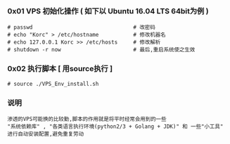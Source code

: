 ### 0x01 VPS 初始化操作 ( 如下以 Ubuntu 16.04 LTS 64bit为例 )
```
# passwd								# 改密码
# echo "Korc" > /etc/hostname  			# 修改机器名	
# echo 127.0.0.1 Korc >> /etc/hosts     # 修改解析
# shutdown -r now   					# 最后,重启系统使之生效
```

### 0x02 执行脚本 [ 用source执行 ]
```
# source ./VPS_Env_install.sh
```

### 说明
```
渗透的VPS可能换的比较勤,脚本的作用就是将平时经常会用到的一些
"系统依赖库" , "各类语言执行环境(python2/3 + Golang + JDK)" 和 一些"小工具" 进行自动安装配置,避免重复劳动
```